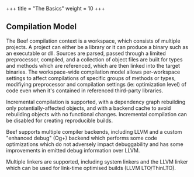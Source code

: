 +++
title = "The Basics"
weight = 10
+++

## Compilation Model

The Beef compilation context is a workspace, which consists of multiple projects. A project can either be a library or it can produce a binary such as an executable or dll. Sources are parsed, passed through a limited preprocessor, compiled, and a collection of object files are built for types and methods which are referenced, which are then linked into the target binaries. The workspace-wide compilation model allows per-workspace settings to affect compilations of specific groups of methods or types, modifiying preprocessor and compilation settings (ie: optimization level) of code even when it's contained in referenced third-party libraries. 

Incremental compilation is supported, with a dependency graph rebuilding only potentially-affected objects, and with a backend cache to avoid rebuilding objects with no functional changes. Incremental compilation can be disabled for creating reproducible builds.

Beef supports multiple compiler backends, including LLVM and a custom "enhanced debug" (Og+) backend which performs some code optimizations which do not adversely impact debuggability and has some improvements in emitted debug information over LLVM. 

Multiple linkers are supported, including system linkers and the LLVM linker which can be used for link-time optimised builds (LLVM LTO/ThinLTO).
